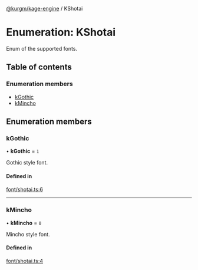 [@kurgm/kage-engine](../README.md) / KShotai

# Enumeration: KShotai

Enum of the supported fonts.

## Table of contents

### Enumeration members

- [kGothic](KShotai.md#kgothic)
- [kMincho](KShotai.md#kmincho)

## Enumeration members

### kGothic

• **kGothic** = `1`

Gothic style font.

#### Defined in

[font/shotai.ts:6](https://github.com/kurgm/kage-engine/blob/master/src/font/shotai.ts#L6)

___

### kMincho

• **kMincho** = `0`

Mincho style font.

#### Defined in

[font/shotai.ts:4](https://github.com/kurgm/kage-engine/blob/master/src/font/shotai.ts#L4)
